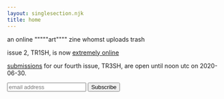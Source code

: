```yaml
---
layout: singlesection.njk
title: home
---
```


an online """""art"""" zine whomst uploads trash

issue 2, TR1SH, is now [extremely online](/issues/TR1SH)

[submissions](/submit) for our fourth issue, TR3SH, are open until noon utc on 2020-06-30.


<form style="width: 100%" action="https://party.us5.list-manage.com/subscribe/post?u=60f2130d88f8ef36d0da0a700&amp;id=eb060341fc" method="post" id="mc-embedded-subscribe-form" name="mc-embedded-subscribe-form" class="validate" target="_blank" novalidate>
    <div id="mc_embed_signup_scroll">
	<input style="display: inline-block" type="email" value="" name="EMAIL" class="email" id="mce-EMAIL" placeholder="email address" required>
    <!-- real people should not fill this in and expect good things - do not remove this or risk form bot signups-->
    <div style="position: absolute; left: -5000px;" aria-hidden="true"><input type="text" name="b_60f2130d88f8ef36d0da0a700_eb060341fc" tabindex="-1" value=""></div>
    <div style="display: inline-block"><input type="submit" value="Subscribe" name="subscribe" id="mc-embedded-subscribe" class="button"></div>
    </div>
</form>